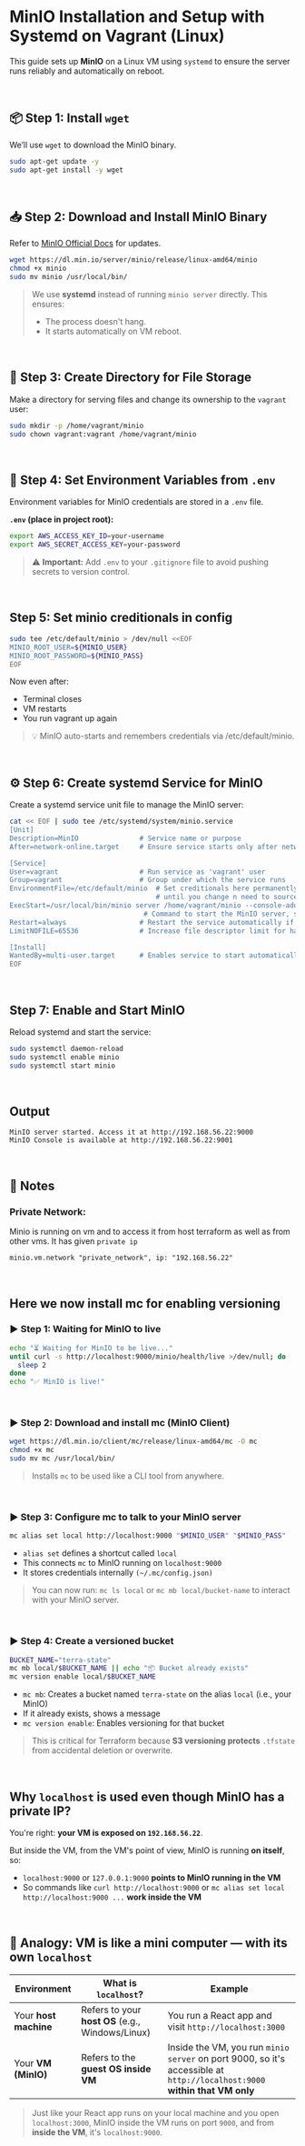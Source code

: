 # MinIO Installation and Setup with Systemd on Vagrant (Linux)

This guide sets up **MinIO** on a Linux VM using `systemd` to ensure the server runs reliably and automatically on reboot.

<br>

## 📦 Step 1: Install `wget`

We’ll use `wget` to download the MinIO binary.

```bash
sudo apt-get update -y
sudo apt-get install -y wget
```

<br>

## 📥 Step 2: Download and Install MinIO Binary

Refer to [MinIO Official Docs](https://min.io/docs/minio/linux/index.html) for updates.

```bash
wget https://dl.min.io/server/minio/release/linux-amd64/minio
chmod +x minio
sudo mv minio /usr/local/bin/
```

> We use **systemd** instead of running `minio server` directly. This ensures:
> * The process doesn't hang.
> * It starts automatically on VM reboot.

<br>

## 📁 Step 3: Create Directory for File Storage

Make a directory for serving files and change its ownership to the `vagrant` user:

```bash
sudo mkdir -p /home/vagrant/minio
sudo chown vagrant:vagrant /home/vagrant/minio
```

<br>

## 🔐 Step 4: Set Environment Variables from `.env`

Environment variables for MinIO credentials are stored in a `.env` file.

**`.env` (place in project root):**

```bash
export AWS_ACCESS_KEY_ID=your-username
export AWS_SECRET_ACCESS_KEY=your-password
```

> ⚠️ **Important:** Add `.env` to your `.gitignore` file to avoid pushing secrets to version control.

<br>

## Step 5: Set minio creditionals in config

```bash
sudo tee /etc/default/minio > /dev/null <<EOF
MINIO_ROOT_USER=${MINIO_USER}
MINIO_ROOT_PASSWORD=${MINIO_PASS}
EOF
```
Now even after:
- Terminal closes
- VM restarts
- You run vagrant up again

> 💡 MinIO auto-starts and remembers credentials via /etc/default/minio.  

<br>

## ⚙️ Step 6: Create systemd Service for MinIO

Create a systemd service unit file to manage the MinIO server:

```bash
cat << EOF | sudo tee /etc/systemd/system/minio.service
[Unit]
Description=MinIO               # Service name or purpose
After=network-online.target     # Ensure service starts only after network is up (IP, DNS, router availability)

[Service]
User=vagrant                    # Run service as 'vagrant' user
Group=vagrant                   # Group under which the service runs
EnvironmentFile=/etc/default/minio  # Set creditionals here permanently once sourced, no need to source again
                                    # until you change n need to source again
ExecStart=/usr/local/bin/minio server /home/vagrant/minio --console-address=:9001
                                 # Command to start the MinIO server, serving from /home/vagrant/minio and web UI on port 9001
Restart=always                  # Restart the service automatically if it crashes or stops
LimitNOFILE=65536               # Increase file descriptor limit for handling large numbers of connections/files

[Install]
WantedBy=multi-user.target      # Enables service to start automatically at boot 
EOF
```

<br>

## Step 7: Enable and Start MinIO

Reload systemd and start the service:

```bash
sudo systemctl daemon-reload
sudo systemctl enable minio
sudo systemctl start minio
```

<br>

## Output

```text
MinIO server started. Access it at http://192.168.56.22:9000
MinIO Console is available at http://192.168.56.22:9001
```

<br>

## 🧠 Notes

### Private Network:

Minio is running on vm and to access it from host terraform as well as from other vms. It has given `private ip`

```hcl
minio.vm.network "private_network", ip: "192.168.56.22"
```

<br>

## Here we now install mc for enabling versioning

### ▶ Step 1: Waiting for MinIO to live

```bash
echo "⏳ Waiting for MinIO to be live..."
until curl -s http://localhost:9000/minio/health/live >/dev/null; do
  sleep 2
done
echo "✅ MinIO is live!"
```

<br>

### ▶ Step 2: Download and install mc (MinIO Client)

```bash
wget https://dl.min.io/client/mc/release/linux-amd64/mc -O mc
chmod +x mc
sudo mv mc /usr/local/bin/
```
> Installs `mc` to be used like a CLI tool from anywhere.

<br>

### ▶ Step 3: Configure mc to talk to your MinIO server

```bash
mc alias set local http://localhost:9000 "$MINIO_USER" "$MINIO_PASS"
```

- `alias set` defines a shortcut called `local`
- This connects `mc` to MinIO running on `localhost:9000`
- It stores credentials internally `(~/.mc/config.json)`

> You can now run: `mc ls local` or `mc mb local/bucket-name` to interact with your MinIO server.

<br>

### ▶ Step 4: Create a versioned bucket

```bash
BUCKET_NAME="terra-state"
mc mb local/$BUCKET_NAME || echo "📦 Bucket already exists"
mc version enable local/$BUCKET_NAME
```

- `mc mb`: Creates a bucket named `terra-state` on the alias `local` (i.e., your MinIO)
- If it already exists, shows a message
- `mc version enable`: Enables versioning for that bucket

> This is critical for Terraform because **S3 versioning protects** `.tfstate` from accidental deletion or overwrite.

<br>

## Why `localhost` is used even though MinIO has a private IP?

You're right: **your VM is exposed on `192.168.56.22`**.

But inside the VM, from the VM's point of view, MinIO is running **on itself**, so:

* `localhost:9000` or `127.0.0.1:9000` **points to MinIO running in the VM**
* So commands like `curl http://localhost:9000` or `mc alias set local http://localhost:9000 ...` **work inside the VM**

<br> 

## 🧠 Analogy: **VM is like a mini computer — with its own `localhost`**

| Environment         | What is `localhost`?                        | Example              |
|---------------------|---------------------------------------------|-----------------------|
| Your **host machine** | Refers to your **host OS** (e.g., Windows/Linux) | You run a React app and visit `http://localhost:3000` |
| Your **VM (MinIO)**   | Refers to the **guest OS inside VM**         | Inside the VM, you run `minio server` on port 9000, so it's accessible at `http://localhost:9000` **within that VM only** |


> Just like your React app runs on your local machine and you open `localhost:3000`, MinIO inside the VM runs on port `9000`, and from **inside the VM**, it's `localhost:9000`.

